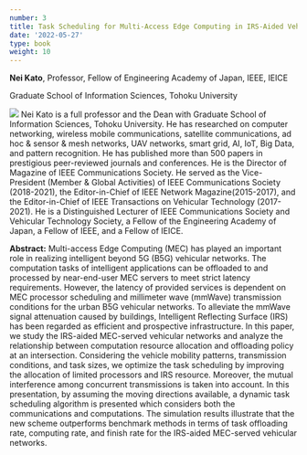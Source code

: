 ```yaml
---
number: 3
title: Task Scheduling for Multi-Access Edge Computing in IRS-Aided Vehicular Networks
date: '2022-05-27'
type: book
weight: 10
---
```


**Nei Kato**, Professor, Fellow of Engineering Academy of Japan, IEEE, IEICE

Graduate School of Information Sciences, Tohoku University

![](../k3.png) Nei Kato is a full professor and the Dean with Graduate School of Information Sciences, Tohoku University. He has researched on computer networking, wireless mobile communications, satellite communications, ad hoc & sensor & mesh networks, UAV networks, smart grid, AI, IoT, Big Data, and pattern recognition. He has published more than 500 papers in prestigious peer-reviewed journals and conferences. He is the Director of Magazine of IEEE Communications Society. He served as the Vice-President (Member & Global Activities) of IEEE Communications Society (2018-2021), the Editor-in-Chief of IEEE Network Magazine(2015-2017), and the Editor-in-Chief of IEEE Transactions on Vehicular Technology (2017-2021). He is a Distinguished Lecturer of IEEE Communications Society and Vehicular Technology Society, a Fellow of the Engineering Academy of Japan, a Fellow of IEEE, and a Fellow of IEICE.

**Abstract:** Multi-access Edge Computing (MEC) has played an important role in realizing intelligent beyond 5G (B5G) vehicular networks. The computation tasks of intelligent applications can be offloaded to and processed by near-end-user MEC servers to meet strict latency requirements. However, the latency of provided services is dependent on MEC processor scheduling and millimeter wave (mmWave) transmission conditions for the urban B5G vehicular networks. To alleviate the mmWave signal attenuation caused by buildings, Intelligent Reflecting Surface (IRS) has been regarded as efficient and prospective infrastructure. In this paper, we study the IRS-aided MEC-served vehicular networks and analyze the relationship between computation resource allocation and offloading policy at an intersection. Considering the vehicle mobility patterns, transmission conditions, and task sizes, we optimize the task scheduling by improving the allocation of limited processors and IRS resource. Moreover, the mutual interference among concurrent transmissions is taken into account. In this presentation, by assuming the moving directions available, a dynamic task scheduling algorithm is presented which considers both the communications and computations. The simulation results illustrate that the new scheme outperforms benchmark methods in terms of task offloading rate, computing rate, and finish rate for the IRS-aided MEC-served vehicular networks.
